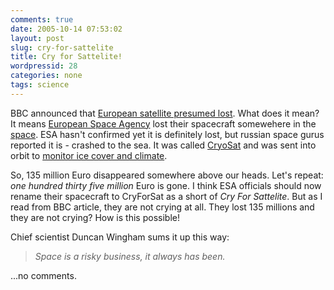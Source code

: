 ```yaml
---
comments: true
date: 2005-10-14 07:53:02
layout: post
slug: cry-for-sattelite
title: Cry for Sattelite!
wordpressid: 28
categories: none
tags: science
---
```



BBC announced that [European satellite presumed lost](http://news.bbc.co.uk/1/hi/sci/tech/4323250.stm). What does it mean? It means [European Space Agency](http://www.esa.int) lost their spacecraft somewehere in the [space](http://en.wikipedia.org/wiki/Space). ESA hasn't confirmed yet it is definitely lost, but russian space gurus reported it is - crashed to the sea. It was called [CryoSat](http://www.esa.int/SPECIALS/Cryosat/index.html) and was sent into orbit to [monitor ice cover and climate](http://www.esa.int/SPECIALS/Cryosat/SEMQK4908BE_0.html).







So, 135 million Euro disappeared somewhere above our heads. Let's repeat: _one hundred thirty five million_ Euro is gone. I think ESA officials should now rename their spacecraft to CryForSat as a short of _Cry For Sattelite_. But as I read from BBC article, they are not crying at all. They lost 135 millions and they are not crying? How is this possible!







Chief scientist Duncan Wingham sums it up this way:


> _Space is a risky business, it always has been._


...no comments.


